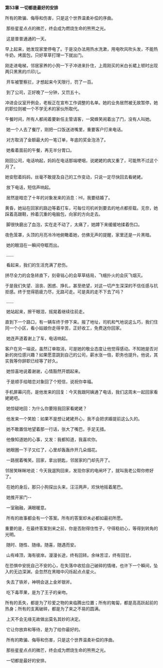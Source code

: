 **第53章 一切都是最好的安排**

  所有的欺骗、侮辱和伤害，只是这个世界温柔补偿的序曲。 

​    那些星星点点的微芒，终会成为燃烧生命的熊熊之光。 

​    这是普普通通的一天。 

​    早上起来，她发现家里停电了。于是没办法用热水洗漱，用电吹风吹头发，不能热牛奶，烤面包，只好草草打理一下就出门。 

​    刚走进电梯，邻居家养的小狗一下子冲进来扑住，上周刚买的米白长裙上顿时出现两只黑黑的爪印儿。 

​    开车被警察拦，才想起来今天限行，罚了一百。 

​    到了公司，正好晚了一分钟，又罚五十。 

​    冲进会议室开例会，老板正在宣布工作调整的名单。她的业务居然被无故暂停，她的职位则被一个不学无术的家伙所取代。 

​    午餐时间，所有人都闹着要新任主管请客，一窝蜂笑闹着出了门，没有人叫她。 

​    她一个人去了餐厅，刚把一口饭送进嘴里，重要客户打来电话。 

​    对方取消了金额最大的一笔订单，年底的奖金泡汤了。 

​    她看着面前的午餐，再无半分胃口。 

​    刚回公司，电话响起，妈妈在电话那端哽咽，说姥姥的病又重了，可能熬不过这个月了。 

​    她安慰着妈妈，丝毫不敢提及自己的工作变动，只说一定尽快回去看姥姥。 

​    放下电话，短信声响起。 

​    居然是暗恋了十年的对象发来的消息：HI，我要结婚了。 

​    黄昏，她站在回家的路边等着打车，可每位司机听到要去的地点都拒载。无奈，她踩着高跟鞋，拎着沉重的电脑包，向家的方向走去。 

​    脚很快磨出了血泡，实在走不动了，太痛了，她蹲下来缓缓地揉着伤口。 

​    夜色笼罩，头顶的月亮冷冷地俯瞰着她，仿佛无声的提醒，家里还是一片黑暗。 

​    她的眼泪在一瞬间夺眶而出。 

​    …… 

​    看起来，我们的生活充满了悲伤。 

​    拼尽全力的会急转直下，刻骨铭心的会草草结局，飞蛾扑火的会灰飞烟灭。 

​    于是我们失望、沮丧、困惑、挣扎，甚至绝望，对这一切产生深深的不信任感与抗拒感。终于觉得筋疲力尽，无路可走。可是真的走不下去了吗？ 

​    …… 

​    她站起来，擦干眼泪，摇晃着继续往前走。 

​    直到下一个路口，有一辆车终于停下来。报了地址，司机和气地说这么巧，我们住同一个小区，看小姑娘你走得辛苦，正好收工，免费送你回家。 

​    她连声道着谢上了车，电话响起。 

​    客户在另一端说，虽然订单取消，可是她的敬业态度让他觉得感动。不知她是否对新的岗位感兴趣？如果愿意跳到自己的公司，薪水涨一倍，职务也提升。他说，其实我等你辞职已经等了好久。 

​    她惊喜地说着谢谢，心情豁然开朗起来。 

​    于是顺手给暗恋对象回了个短信，说祝你幸福。 

​    手机屏幕闪亮，是他发来的回复：今天我跟阿姨通了电话，我们这周末一起回家看姥姥吧。 

​    她惊疑地回：为什么你要陪我回家看姥姥？ 

​    他发来一个笑脸：如果不是想让姥姥开心，我不会把求婚提前这么久的。 

​    她不敢置信地望着那一行话，张大了嘴巴，手足无措。 

​    他像知道她的心事，又发：我都知道，我喜欢你。 

​    她眼圈一下子又红了，心里却轰轰炸开几朵烟花。 

​    一路抿着嘴笑。回家，拿出钥匙，邻居家的门却先开了。 

​    邻居笑眯眯地说：今天我遛狗回来，发现你家的电闸坏了，就叫我老公帮你修好了。 

​    在她的身后，那只小狗探出头来，汪汪两声，欢快地摇着尾巴。 

​    她推开家门-- 

​    一室融融，满眼暖意。 

​    所有的故事都会有一个答案。所有的答案却未必都如最初所愿。 

​    重要的是，在最终答案到来之前，你是否耐得住性子，守得稳初心，等得到转角的光明。 

​    随时、随性、随缘。随喜，随遇而安。 

​    山有峰顶，海有彼岸。漫漫长途，终有回转。余味苦涩，终有回甘。 

​    在恐惧中安抚自己不安的心，在失落中收拾自己破碎的情绪，也许下一个瞬间，坠入的无边深渊，会忽然在黑暗中闪烁起点点星火。 

​    失去了铁斧，神明会送上金斧银斧。 

​    吃下毒苹果，是为了王子的亲吻。 

​    所有的丢失，都是为了珍爱之物的来临腾出位置；所有的匍匐，都是高高跃起前的热身；所有的支离破碎，都是为了来之不易的圆满。 

​    上天不会无缘无故做出莫名其妙的决定。 

​    它让你放弃和等待，是为了给你最好的。 

​    所有的欺骗、侮辱和伤害，只是这个世界温柔补偿的序曲。 

​    那些星星点点的微芒，终会成为燃烧生命的熊熊之光。 

​    一切都是最好的安排。  